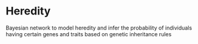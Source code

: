 # Heredity
Bayesian network to model heredity and infer the probability of individuals having certain genes and traits based on genetic inheritance rules
